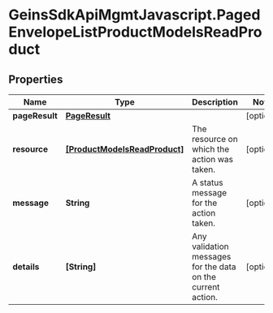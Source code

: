# GeinsSdkApiMgmtJavascript.PagedEnvelopeListProductModelsReadProduct

## Properties

Name | Type | Description | Notes
------------ | ------------- | ------------- | -------------
**pageResult** | [**PageResult**](PageResult.md) |  | [optional] 
**resource** | [**[ProductModelsReadProduct]**](ProductModelsReadProduct.md) | The resource on which the action was taken. | [optional] 
**message** | **String** | A status message for the action taken. | [optional] 
**details** | **[String]** | Any validation messages for the data on the current action. | [optional] 


